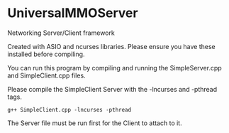 # UniversalMMOServer

Networking Server/Client framework

Created with ASIO and ncurses libraries. Please ensure you have these installed before compiling.

You can run this program by compiling and running the SimpleServer.cpp and SimpleClient.cpp files.

Please compile the SimpleClient Server with the -lncurses and -pthread tags.

```
g++ SimpleClient.cpp -lncurses -pthread
```
The Server file must be run first for the Client to attach to it.
